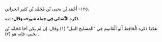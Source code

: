 ١٢٥- أَحْمَد بْن يحيى بْن مُحَمَّد بْن كثير الحراني.

**ذكره النَّسَائي فِي جملة شيوخه وَقَال:** ثقة.

هكذا ذكره الْحَافِظ أَبُو الْقَاسِم فِي "المشايخ النبل" (١) وَقَال: إن لم يكن أخا مُحَمَّد بْن يحيى، فإنه هو (٢) .